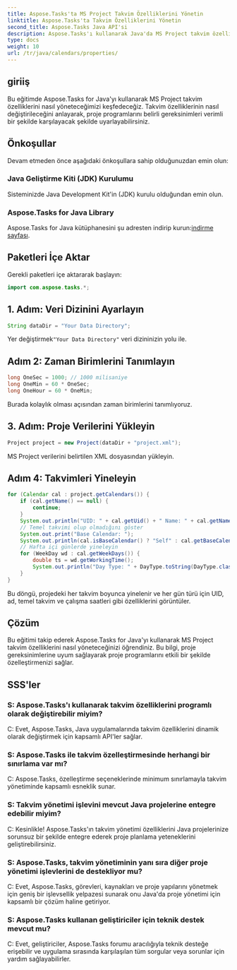 ```yaml
---
title: Aspose.Tasks'ta MS Project Takvim Özelliklerini Yönetin
linktitle: Aspose.Tasks'ta Takvim Özelliklerini Yönetin
second_title: Aspose.Tasks Java API'si
description: Aspose.Tasks'ı kullanarak Java'da MS Project takvim özelliklerini nasıl yöneteceğinizi öğrenin. Bu, Java uygulamalarınızdaki takvim için adım adım rehberlik sağlar.
type: docs
weight: 10
url: /tr/java/calendars/properties/
---
```

## giriiş
Bu eğitimde Aspose.Tasks for Java'yı kullanarak MS Project takvim özelliklerini nasıl yöneteceğimizi keşfedeceğiz. Takvim özelliklerinin nasıl değiştirileceğini anlayarak, proje programlarını belirli gereksinimleri verimli bir şekilde karşılayacak şekilde uyarlayabilirsiniz.
## Önkoşullar
Devam etmeden önce aşağıdaki önkoşullara sahip olduğunuzdan emin olun:
### Java Geliştirme Kiti (JDK) Kurulumu
Sisteminizde Java Development Kit'in (JDK) kurulu olduğundan emin olun.
### Aspose.Tasks for Java Library
 Aspose.Tasks for Java kütüphanesini şu adresten indirip kurun:[indirme sayfası](https://releases.aspose.com/tasks/java/).

## Paketleri İçe Aktar
Gerekli paketleri içe aktararak başlayın:
```java
import com.aspose.tasks.*;
```

## 1. Adım: Veri Dizinini Ayarlayın
```java
String dataDir = "Your Data Directory";
```
 Yer değiştirmek`"Your Data Directory"` veri dizininizin yolu ile.
## Adım 2: Zaman Birimlerini Tanımlayın
```java
long OneSec = 1000; // 1000 milisaniye
long OneMin = 60 * OneSec;
long OneHour = 60 * OneMin;
```
Burada kolaylık olması açısından zaman birimlerini tanımlıyoruz.
## 3. Adım: Proje Verilerini Yükleyin
```java
Project project = new Project(dataDir + "project.xml");
```
MS Project verilerini belirtilen XML dosyasından yükleyin.
## Adım 4: Takvimleri Yineleyin
```java
for (Calendar cal : project.getCalendars()) {
    if (cal.getName() == null) {
        continue;
    }
    System.out.println("UID: " + cal.getUid() + " Name: " + cal.getName());
    // Temel takvimi olup olmadığını göster
    System.out.print("Base Calendar: ");
    System.out.println(cal.isBaseCalendar() ? "Self" : cal.getBaseCalendar().getName());
    // Hafta içi günlerde yineleyin
    for (WeekDay wd : cal.getWeekDays()) {
        double ts = wd.getWorkingTime();
        System.out.println("Day Type: " + DayType.toString(DayType.class, wd.getDayType()) + " Hours: " + ts / OneHour);
    }
}
```
Bu döngü, projedeki her takvim boyunca yinelenir ve her gün türü için UID, ad, temel takvim ve çalışma saatleri gibi özelliklerini görüntüler.

## Çözüm
Bu eğitimi takip ederek Aspose.Tasks for Java'yı kullanarak MS Project takvim özelliklerini nasıl yöneteceğinizi öğrendiniz. Bu bilgi, proje gereksinimlerine uyum sağlayarak proje programlarını etkili bir şekilde özelleştirmenizi sağlar.
## SSS'ler
### S: Aspose.Tasks'ı kullanarak takvim özelliklerini programlı olarak değiştirebilir miyim?
C: Evet, Aspose.Tasks, Java uygulamalarında takvim özelliklerini dinamik olarak değiştirmek için kapsamlı API'ler sağlar.
### S: Aspose.Tasks ile takvim özelleştirmesinde herhangi bir sınırlama var mı?
C: Aspose.Tasks, özelleştirme seçeneklerinde minimum sınırlamayla takvim yönetiminde kapsamlı esneklik sunar.
### S: Takvim yönetimi işlevini mevcut Java projelerine entegre edebilir miyim?
C: Kesinlikle! Aspose.Tasks'ın takvim yönetimi özelliklerini Java projelerinize sorunsuz bir şekilde entegre ederek proje planlama yeteneklerini geliştirebilirsiniz.
### S: Aspose.Tasks, takvim yönetiminin yanı sıra diğer proje yönetimi işlevlerini de destekliyor mu?
C: Evet, Aspose.Tasks, görevleri, kaynakları ve proje yapılarını yönetmek için geniş bir işlevsellik yelpazesi sunarak onu Java'da proje yönetimi için kapsamlı bir çözüm haline getiriyor.
### S: Aspose.Tasks kullanan geliştiriciler için teknik destek mevcut mu?
C: Evet, geliştiriciler, Aspose.Tasks forumu aracılığıyla teknik desteğe erişebilir ve uygulama sırasında karşılaşılan tüm sorgular veya sorunlar için yardım sağlayabilirler.